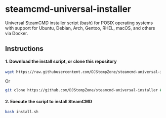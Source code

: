 # steamcmd-universal-installer
Universal SteamCMD installer script (bash) for POSIX operating systems with support for Ubuntu, Debian, Arch, Gentoo, RHEL, macOS, and others via Docker.

## Instructions

#### 1. Download the install script, or clone this repository
   ```sh
   wget https://raw.githubusercontent.com/DJStompZone/steamcmd-universal-installer/main/install.sh
   ```

   Or

   ```sh
   git clone https://github.com/DJStompZone/steamcmd-universal-installer && cd steamcmd-universal-installer
   ```

#### 2. Execute the script to install SteamCMD

   ```sh
   bash install.sh
   ```
